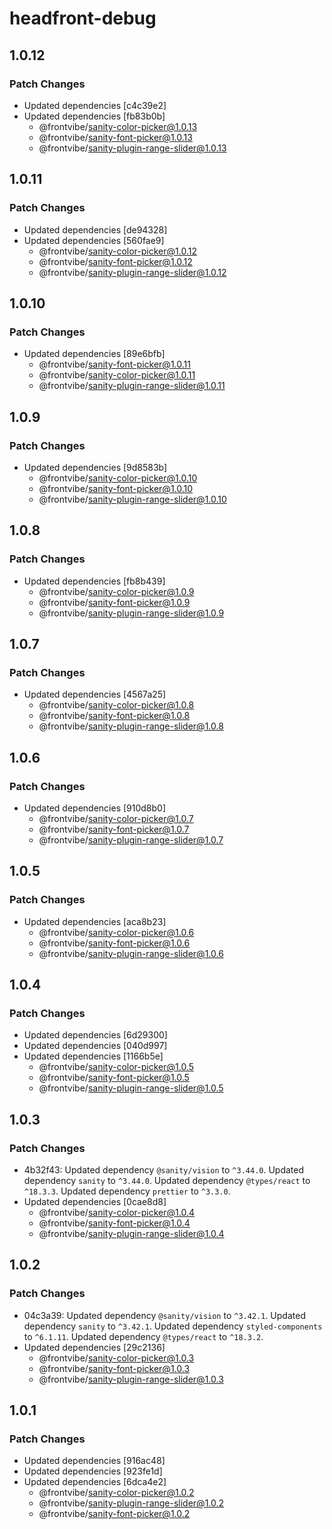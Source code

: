# headfront-debug

## 1.0.12

### Patch Changes

- Updated dependencies [c4c39e2]
- Updated dependencies [fb83b0b]
  - @frontvibe/sanity-color-picker@1.0.13
  - @frontvibe/sanity-font-picker@1.0.13
  - @frontvibe/sanity-plugin-range-slider@1.0.13

## 1.0.11

### Patch Changes

- Updated dependencies [de94328]
- Updated dependencies [560fae9]
  - @frontvibe/sanity-color-picker@1.0.12
  - @frontvibe/sanity-font-picker@1.0.12
  - @frontvibe/sanity-plugin-range-slider@1.0.12

## 1.0.10

### Patch Changes

- Updated dependencies [89e6bfb]
  - @frontvibe/sanity-font-picker@1.0.11
  - @frontvibe/sanity-color-picker@1.0.11
  - @frontvibe/sanity-plugin-range-slider@1.0.11

## 1.0.9

### Patch Changes

- Updated dependencies [9d8583b]
  - @frontvibe/sanity-color-picker@1.0.10
  - @frontvibe/sanity-font-picker@1.0.10
  - @frontvibe/sanity-plugin-range-slider@1.0.10

## 1.0.8

### Patch Changes

- Updated dependencies [fb8b439]
  - @frontvibe/sanity-color-picker@1.0.9
  - @frontvibe/sanity-font-picker@1.0.9
  - @frontvibe/sanity-plugin-range-slider@1.0.9

## 1.0.7

### Patch Changes

- Updated dependencies [4567a25]
  - @frontvibe/sanity-color-picker@1.0.8
  - @frontvibe/sanity-font-picker@1.0.8
  - @frontvibe/sanity-plugin-range-slider@1.0.8

## 1.0.6

### Patch Changes

- Updated dependencies [910d8b0]
  - @frontvibe/sanity-color-picker@1.0.7
  - @frontvibe/sanity-font-picker@1.0.7
  - @frontvibe/sanity-plugin-range-slider@1.0.7

## 1.0.5

### Patch Changes

- Updated dependencies [aca8b23]
  - @frontvibe/sanity-color-picker@1.0.6
  - @frontvibe/sanity-font-picker@1.0.6
  - @frontvibe/sanity-plugin-range-slider@1.0.6

## 1.0.4

### Patch Changes

- Updated dependencies [6d29300]
- Updated dependencies [040d997]
- Updated dependencies [1166b5e]
  - @frontvibe/sanity-color-picker@1.0.5
  - @frontvibe/sanity-font-picker@1.0.5
  - @frontvibe/sanity-plugin-range-slider@1.0.5

## 1.0.3

### Patch Changes

- 4b32f43: Updated dependency `@sanity/vision` to `^3.44.0`.
  Updated dependency `sanity` to `^3.44.0`.
  Updated dependency `@types/react` to `^18.3.3`.
  Updated dependency `prettier` to `^3.3.0`.
- Updated dependencies [0cae8d8]
  - @frontvibe/sanity-color-picker@1.0.4
  - @frontvibe/sanity-font-picker@1.0.4
  - @frontvibe/sanity-plugin-range-slider@1.0.4

## 1.0.2

### Patch Changes

- 04c3a39: Updated dependency `@sanity/vision` to `^3.42.1`.
  Updated dependency `sanity` to `^3.42.1`.
  Updated dependency `styled-components` to `^6.1.11`.
  Updated dependency `@types/react` to `^18.3.2`.
- Updated dependencies [29c2136]
  - @frontvibe/sanity-color-picker@1.0.3
  - @frontvibe/sanity-font-picker@1.0.3
  - @frontvibe/sanity-plugin-range-slider@1.0.3

## 1.0.1

### Patch Changes

- Updated dependencies [916ac48]
- Updated dependencies [923fe1d]
- Updated dependencies [6dca4e2]
  - @frontvibe/sanity-color-picker@1.0.2
  - @frontvibe/sanity-plugin-range-slider@1.0.2
  - @frontvibe/sanity-font-picker@1.0.2
